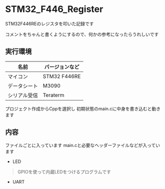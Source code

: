 # STM32_F446_Register

STM32F446REのレジスタを叩いた記録です

コメントをちゃんと書くようにするので、何かの参考になったらうれしいです

## 実行環境

| 名前 | バージョンなど |
| ---- | ---- |
| マイコン | STM32 F446RE |
| データシート | M3090|
| シリアル受信 | Teraterm |

プロジェクト作成からCppを選択し
初期状態のmain.cに中身を書き込むと動きます

## 内容

ファイルごとに入っています
main.cと必要なヘッダーファイルなどが入っています

- LED
> GPIOを使って内蔵LEDをつけるプログラムです

- UART
> 
